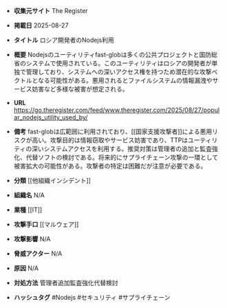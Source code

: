 - **収集元サイト**
The Register

- **掲載日**
2025-08-27

- **タイトル**
ロシア開発者のNodejs利用

- **概要**
Nodejsのユーティリティfast-globは多くの公共プロジェクトと国防総省のシステムで使用されている。このユーティリティはロシアの開発者が単独で管理しており、システムへの深いアクセス権を持つため潜在的な攻撃ベクトルとなる可能性がある。悪用されるとファイルシステムの情報漏洩やサービス妨害など多様な被害が想定される。

- **URL**
https://go.theregister.com/feed/www.theregister.com/2025/08/27/popular_nodejs_utility_used_by/

- **備考**
fast-globは広範囲に利用されており、[[国家支援攻撃者]]による悪用リスクが高い。攻撃目的は情報窃取やサービス妨害であり、TTPはユーティリティの深いシステムアクセスを利用する。推奨対策は管理者の追加と監査強化、代替ソフトの検討である。将来的にサプライチェーン攻撃の一環として被害拡大の可能性がある。攻撃者の特定は困難だが注意が必要である。

- **分類**
[[他組織インシデント]]

- **組織名**
N/A

- **業種**
[[IT]]

- **攻撃手口**
[[マルウェア]]

- **攻撃影響**
N/A

- **脅威アクター**
N/A

- **原因**
N/A

- **対処方法**
管理者追加監査強化代替検討

- **ハッシュタグ**
#Nodejs #セキュリティ #サプライチェーン
